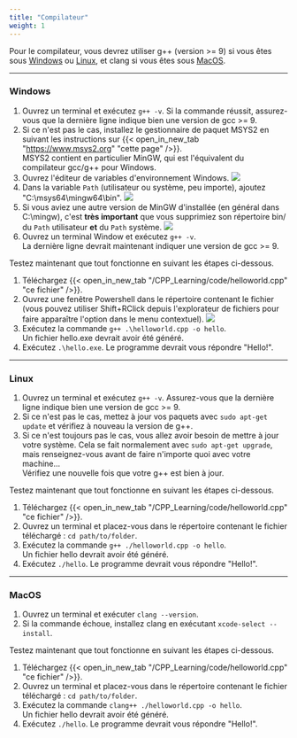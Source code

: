 ```yaml
---
title: "Compilateur"
weight: 1
---
```


Pour le compilateur, vous devrez utiliser g++ (version >= 9) si vous êtes sous [Windows](#windows) ou [Linux](#linux), et clang si vous êtes sous [MacOS](#macos).

---

### Windows

1. Ouvrez un terminal et exécutez `g++ -v`.
Si la commande réussit, assurez-vous que la dernière ligne indique bien une version de gcc >= 9.
2. Si ce n'est pas le cas, installez le gestionnaire de paquet MSYS2 en suivant les instructions sur {{< open_in_new_tab "https://www.msys2.org" "cette page" />}}.\
MSYS2 contient en particulier MinGW, qui est l'équivalent du compilateur gcc/g++ pour Windows.
3. Ouvrez l'éditeur de variables d'environnement Windows.
![](/CPP_Learning/images/chapter0/env-var.png)
4. Dans la variable `Path` (utilisateur ou système, peu importe), ajoutez "C:\msys64\mingw64\bin".
![](/CPP_Learning/images/chapter0/add-path.png)
5. Si vous aviez une autre version de MinGW d'installée (en général dans C:\mingw), c'est **très important** que vous supprimiez son répertoire bin/ du `Path` utilisateur **et** du `Path` système.
![](/CPP_Learning/images/chapter0/rm-path.png)
6. Ouvrez un terminal Window et exécutez `g++ -v`.\
La dernière ligne devrait maintenant indiquer une version de gcc >= 9.

Testez maintenant que tout fonctionne en suivant les étapes ci-dessous.
1. Téléchargez {{< open_in_new_tab "/CPP_Learning/code/helloworld.cpp" "ce fichier" />}}.
2. Ouvrez une fenêtre Powershell dans le répertoire contenant le fichier (vous pouvez utiliser Shift+RClick depuis l'explorateur de fichiers pour faire apparaître l'option dans le menu contextuel).
![](/CPP_Learning/images/chapter0/powershell.png)
3. Exécutez la commande `g++ .\helloworld.cpp -o hello`.\
Un fichier hello.exe devrait avoir été généré.
4. Exécutez `.\hello.exe`.
Le programme devrait vous répondre "Hello!".

---

### Linux

1. Ouvrez un terminal et exécutez `g++ -v`.
Assurez-vous que la dernière ligne indique bien une version de gcc >= 9.
2. Si ce n'est pas le cas, mettez à jour vos paquets avec `sudo apt-get update` et vérifiez à nouveau la version de g++. 
3. Si ce n'est toujours pas le cas, vous allez avoir besoin de mettre à jour votre système. Cela se fait normalement avec `sudo apt-get upgrade`, mais renseignez-vous avant de faire n'importe quoi avec votre machine...\
Vérifiez une nouvelle fois que votre g++ est bien à jour.

Testez maintenant que tout fonctionne en suivant les étapes ci-dessous.
1. Téléchargez {{< open_in_new_tab "/CPP_Learning/code/helloworld.cpp" "ce fichier" />}}.
2. Ouvrez un terminal et placez-vous dans le répertoire contenant le fichier téléchargé : `cd path/to/folder`.
3. Exécutez la commande `g++ ./helloworld.cpp -o hello`.\
Un fichier hello devrait avoir été généré.
4. Exécutez `./hello`.
Le programme devrait vous répondre "Hello!".

---

### MacOS

1. Ouvrez un terminal et exécuter `clang --version`.
2. Si la commande échoue, installez clang en exécutant `xcode-select --install`.

Testez maintenant que tout fonctionne en suivant les étapes ci-dessous.
1. Téléchargez {{< open_in_new_tab "/CPP_Learning/code/helloworld.cpp" "ce fichier" />}}.
2. Ouvrez un terminal et placez-vous dans le répertoire contenant le fichier téléchargé : `cd path/to/folder`.
3. Exécutez la commande `clang++ ./helloworld.cpp -o hello`.\
Un fichier hello devrait avoir été généré.
4. Exécutez `./hello`.
Le programme devrait vous répondre "Hello!".
